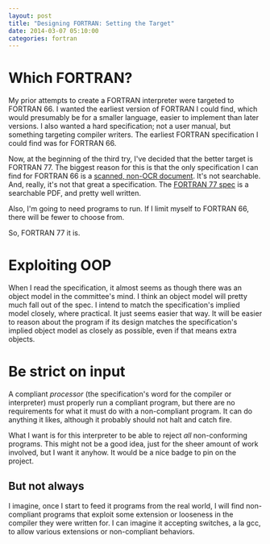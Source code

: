 ```yaml
---
layout: post
title: "Designing FORTRAN: Setting the Target"
date: 2014-03-07 05:10:00
categories: fortran
---
```


# Which FORTRAN?

My prior attempts to create a FORTRAN interpreter were targeted to
FORTRAN 66.  I wanted the earliest version of FORTRAN I could find,
which would presumably be for a smaller language, easier to implement
than later versions.  I also wanted a hard specification; not a user
manual, but something targeting compiler writers.  The earliest
FORTRAN specification I could find was for FORTRAN 66.

Now, at the beginning of the third try, I've decided that the better
target is FORTRAN 77.  The biggest reason for this is that the only
specification I can find for FORTRAN 66 is a [scanned, non-OCR
document][fortran-66-spec].  It's not searchable.  And, really, it's
not that great a specification.  The [FORTRAN 77
spec][fortran-77-spec] is a searchable PDF, and pretty well written.

Also, I'm going to need programs to run.  If I limit myself to FORTRAN
66, there will be fewer to choose from.

So, FORTRAN 77 it is.

# Exploiting OOP

When I read the specification, it almost seems as though there was an
object model in the committee's mind.  I think an object model will
pretty much fall out of the spec.  I intend to match the
specification's implied model closely, where practical.  It just seems
easier that way.  It will be easier to reason about the program if its
design matches the specification's implied object model as closely as
possible, even if that means extra objects.

# Be strict on input

A compliant _processor_ (the specification's word for the compiler or
interpreter) must properly run a compliant program, but there are no
requirements for what it must do with a non-compliant program.  It can
do anything it likes, although it probably should not halt and catch
fire.

What I want is for this interpreter to be able to reject _all_
non-conforming programs.  This might not be a good idea, just for the
sheer amount of work involved, but I want it anyhow.  It would be a
nice badge to pin on the project.

## But not always

I imagine, once I start to feed it programs from the real world, I
will find non-compliant programs that exploit some extension or
looseness in the compiler they were written for.  I can imagine it
accepting switches, a la gcc, to allow various extensions or
non-compliant behaviors.

[fortran-66-spec]: http://www.fh-jena.de/~kleine/history/.../ansi-x3dot9-1966-Fortran66.pdf
[fortran-77-spec]: http://www.fh-jena.de/~kleine/history/languages/ansi-x3dot9-1978-Fortran77.pdf
